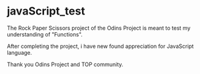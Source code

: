 # javaScript_test
The Rock Paper Scissors project of the Odins Project
is meant to test my understanding of "Functions".

After completing the project, i have new found appreciation
for JavaScript language. 

Thank you Odins Project and TOP community.